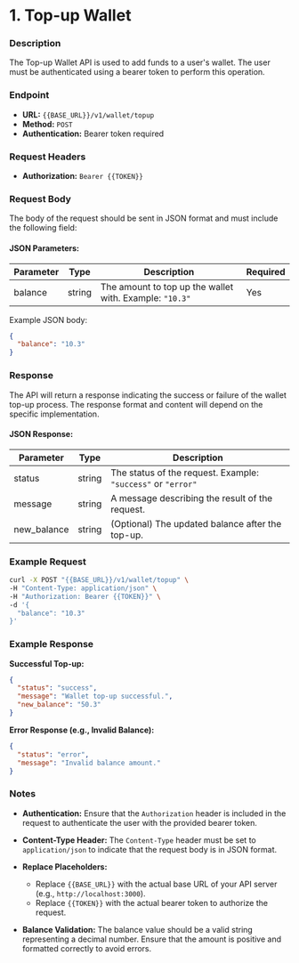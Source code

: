 # 1. Top-up Wallet

### Description
The Top-up Wallet API is used to add funds to a user's wallet. The user must be authenticated using a bearer token to perform this operation.

### Endpoint

- **URL:** `{{BASE_URL}}/v1/wallet/topup`
- **Method:** `POST`
- **Authentication:** Bearer token required

### Request Headers

- **Authorization:** `Bearer {{TOKEN}}`

### Request Body

The body of the request should be sent in JSON format and must include the following field:

#### JSON Parameters:

| Parameter | Type   | Description                          | Required |
|-----------|--------|--------------------------------------|----------|
| balance   | string | The amount to top up the wallet with. Example: `"10.3"` | Yes      |

Example JSON body:

```json
{
  "balance": "10.3"
}
```

### Response

The API will return a response indicating the success or failure of the wallet top-up process. The response format and content will depend on the specific implementation.

#### JSON Response:

| Parameter | Type   | Description                                        |
|-----------|--------|----------------------------------------------------|
| status    | string | The status of the request. Example: `"success"` or `"error"` |
| message   | string | A message describing the result of the request.     |
| new_balance | string | (Optional) The updated balance after the top-up. |

### Example Request

```bash
curl -X POST "{{BASE_URL}}/v1/wallet/topup" \
-H "Content-Type: application/json" \
-H "Authorization: Bearer {{TOKEN}}" \
-d '{
  "balance": "10.3"
}'
```

### Example Response

**Successful Top-up:**

```json
{
  "status": "success",
  "message": "Wallet top-up successful.",
  "new_balance": "50.3"
}
```

**Error Response (e.g., Invalid Balance):**

```json
{
  "status": "error",
  "message": "Invalid balance amount."
}
```

### Notes

- **Authentication:** Ensure that the `Authorization` header is included in the request to authenticate the user with the provided bearer token.

- **Content-Type Header:** The `Content-Type` header must be set to `application/json` to indicate that the request body is in JSON format.

- **Replace Placeholders:**
  - Replace `{{BASE_URL}}` with the actual base URL of your API server (e.g., `http://localhost:3000`).
  - Replace `{{TOKEN}}` with the actual bearer token to authorize the request.

- **Balance Validation:** The balance value should be a valid string representing a decimal number. Ensure that the amount is positive and formatted correctly to avoid errors.
